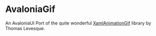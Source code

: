 AvaloniaGif
===============

An AvaloniaUI Port of the quite wonderful [XamlAnimationGif](https://github.com/XamlAnimatedGif/XamlAnimatedGif) library by Thomas Levesque.
